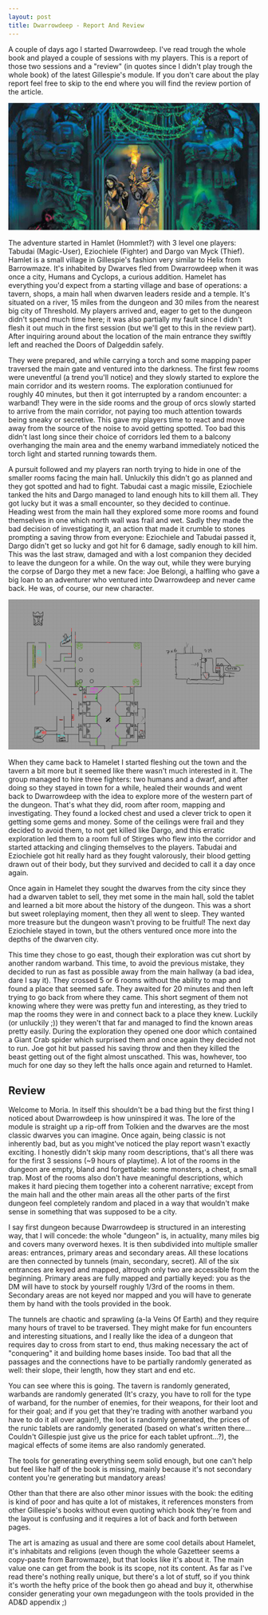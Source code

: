 ```yaml
---
layout: post
title: Dwarrowdeep - Report And Review
---
```


A couple of days ago I started Dwarrowdeep. I've read trough the whole book and played a couple of sessions with my players. This is a report of those two sessions and a "review" (in quotes since I didn't play trough the whole book) of the latest Gillespie's module. If you don't care about the play report feel free to skip to the end where you will find the review portion of the article.

![dwarrowdeep](/images/dwarrowdeep.jpg)

<!--more-->

The adventure started in Hamlet (Hommlet?) with 3 level one players: Tabudai (Magic-User), Eziochiele (Fighter) and Dargo van Myck (Thief). Hamlet is a small village in Gillespie's fashion very similar to Helix from Barrowmaze. It's inhabited by Dwarves fled from Dwarrowdeep when it was once a city, Humans and Cyclops, a curious addition. Hamelet has everything you'd expect from a starting village and base of operations: a tavern, shops, a main hall when dwarven leaders reside and a temple. It's situated on a river, 15 miles from the dungeon and 30 miles from the nearest big city of Threshold. My players arrived and, eager to get to the dungeon didn't spend much time here; it was also partially my fault since I didn't flesh it out much in the first session (but we'll get to this in the review part). After inquiring around about the location of the main entrance they swiftly left and reached the Doors of Dalgeddin safely.

They were prepared, and while carrying a torch and some mapping paper traversed the main gate and ventured into the darkness. The first few rooms were uneventful (a trend you'll notice) and they slowly started to explore the main corridor and its western rooms. The exploration contiunued for roughly 40 minutes, but then it got interrupted by a random encounter: a warband! They were in the side rooms and the group of orcs slowly started to arrive from the main corridor, not paying too much attention towards being sneaky or secretive. This gave my players time to react and move away from the source of the noise to avoid getting spotted. Too bad this didn't last long since their choice of corridors led them to a balcony overhanging the main area and the enemy warband immediately noticed the torch light and started running towards them.

A pursuit followed and my players ran north trying to hide in one of the smaller rooms facing the main hall. Unluckily this didn't go as planned and they got spotted and had to fight. Tabudai cast a magic missile, Eziochiele tanked the hits and Dargo managed to land enough hits to kill them all. They got lucky but it was a small encounter, so they decided to continue. Heading west from the main hall they explored some more rooms and found themselves in one which north wall was frail and wet. Sadly they made the bad decision of investigating it, an action that made it crumble to stones prompting a saving throw from everyone: Eziochiele and Tabudai passed it, Dargo didn't get so lucky and got hit for 6 damage, sadly enough to kill him. This was the last straw, damaged and with a lost companion they decided to leave the dungeon for a while. On the way out, while they were burying the corpse of Dargo they met a new face: Joe Belongi, a halfling who gave a big loan to an adventurer who ventured into Dwarrowdeep and never came back. He was, of course, our new character.

![dwarrowdeep map](/images/dwmap.png)

When they came back to Hamelet I started fleshing out the town and the tavern a bit more but it seemed like there wasn't much interested in it. The group managed to hire three fighters: two humans and a dwarf, and after doing so they stayed in town for a while, healed their wounds and went back to Dwarrowdeep with the idea to explore more of the western part of the dungeon. That's what they did, room after room, mapping and investigating. They found a locked chest and used a clever trick to open it getting some gems and money. Some of the ceilings were frail and they decided to avoid them, to not get killed like Dargo, and this erratic exploration led them to a room full of Stirges who flew into the corridor and started attacking and clinging themselves to the players. Tabudai and Eziochiele got hit really hard as they fought valorously, their blood getting drawn out of their body, but they survived and decided to call it a day once again.

Once again in Hamelet they sought the dwarves from the city since they had a dwarven tablet to sell, they met some in the main hall, sold the tablet and learned a bit more about the history of the dungeon. This was a short but sweet roleplaying moment, then they all went to sleep. They wanted more treasure but the dungeon wasn't proving to be fruitful! The next day Eziochiele stayed in town, but the others ventured once more into the depths of the dwarven city.

This time they chose to go east, though their exploration was cut short by another random warband. This time, to avoid the previous mistake, they decided to run as fast as possible away from the main hallway (a bad idea, dare I say it). They crossed 5 or 6 rooms without the ability to map and found a place that seemed safe. They awaited for 20 minutes and then left trying to go back from where they came. This short segment of them not knowing where they were was pretty fun and interesting, as they tried to map the rooms they were in and connect back to a place they knew. Luckily (or unluckily ;)) they weren't that far and managed to find the known areas pretty easily. During the exploration they opened one door which contained a Giant Crab spider which surprised them and once again they decided not to run. Joe got hit but passed his saving throw and then they killed the beast getting out of the fight almost unscathed. This was, howhever, too much for one day so they left the halls once again and returned to Hamlet.

## Review

Welcome to Moria. In itself this shouldn't be a bad thing but the first thing I noticed about Dwarrowdeep is how uninspired it was. The lore of the module is straight up a rip-off from Tolkien and the dwarves are the most classic dwarves you can imagine. Once again, being classic is not inherently bad, but as you might've noticed the play report wasn't exactly exciting. I honestly didn't skip many room descriptions, that's all there was for the first 3 sessions (~9 hours of playtime). A lot of the rooms in the dungeon are empty, bland and forgettable: some monsters, a chest, a small trap. Most of the rooms also don't have meaningful descriptions, which makes it hard piecing them together into a coherent narrative; except from the main hall and the other main areas all the other parts of the first dungeon feel completely random and placed in a way that wouldn't make sense in something that was supposed to be a city.

I say first dungeon because Dwarrowdeep is structured in an interesting way, that I will concede: the whole "dungeon" is, in actuality, many miles big and covers many overword hexes. It is then subdivided into multiple smaller areas: entrances, primary areas and secondary areas. All these locations are then connected by tunnels (main, secondary, secret). All of the six entrances are keyed and mapped, altrough only two are accessible from the beginning. Primary areas are fully mapped and partially keyed: you as the DM will have to stock by yourself roughly 1/3rd of the rooms in them. Secondary areas are not keyed nor mapped and you will have to generate them by hand with the tools provided in the book.

The tunnels are chaotic and sprawling (a-la Veins Of Earth) and they require many hours of travel to be traversed. They might make for fun encounters and interesting situations, and I really like the idea of a dungeon that requires day to cross from start to end, thus making necessary the act of "conquering" it and building home bases inside. Too bad that all the passages and the connections have to be partially randomly generated as well: their slope, their length, how they start and end etc.

You can see where this is going. The tavern is randomly generated, warbands are randomly generated (It's crazy, you have to roll for the type of warband, for the number of enemies, for their weapons, for their loot and for their goal; and if you get that they're trading with another warband you have to do it all over again!), the loot is randomly generated, the prices of the runic tablets are randomly generated (based on what's written there... Couldn't Gillespie just give us the price for each tablet upfront...?), the magical effects of some items are also randomly generated.

The tools for generating everything seem solid enough, but one can't help but feel like half of the book is missing, mainly because it's not secondary content you're generating but mandatory areas!

Other than that there are also other minor issues with the book: the editing is kind of poor and has quite a lot of mistakes, it references monsters from other Gillespie's books without even quoting which book they're from and the layout is confusing and it requires a lot of back and forth between pages.

The art is amazing as usual and there are some cool details about Hamelet, it's inhabitats and religions (even though the whole Gazetteer seems a copy-paste from Barrowmaze), but that looks like it's about it. The main value one can get from the book is its scope, not its content. As far as I've read there's nothing really unique, but there's a lot of stuff, so if you think it's worth the hefty price of the book then go ahead and buy it, otherwhise consider generating your own megadungeon with the tools provided in the AD&D appendix ;)
